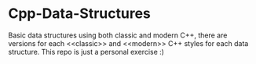 # Cpp-Data-Structures
Basic data structures using both classic and modern C++, there are versions for each &lt;&lt;classic>> and &lt;&lt;modern>> C++ styles for each data structure. This repo is just a personal exercise :)
